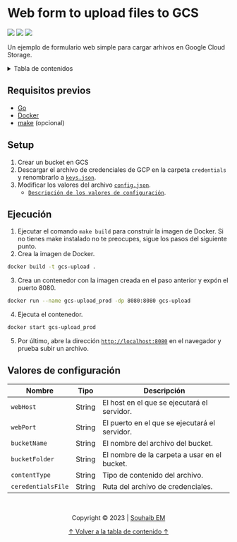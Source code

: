 # Web form to upload files to GCS

<img src="https://img.shields.io/badge/Last%20Update-18%2F03%2F23-orange">
<img src="https://img.shields.io/badge/Version-1.0.0-blue">
<img src="https://img.shields.io/badge/Status-OK-green">

Un ejemplo de formulario web simple para cargar arhivos en Google Cloud Storage.

<details id="contentTable">
    <summary>Tabla de contenidos</summary>
    <ol>
        <li>
            <a href="#requisitos-previos">Requisitos previos</a>
        </li>
        <li>
            <a href="#setup">Setup</a>
        </li>
        <li>
            <a href="#ejecución">Ejecución</a>
        </li>
        <li>
            <a href="#valores-de-configuración">Valores de configuración</a>
        </li>
    </ol>
</details>

## Requisitos previos
+ [Go](https://golang.org/dl/)
+ [Docker](https://docs.docker.com/install/)
+ [make](https://www.gnu.org/software/make/) (opcional)

## Setup
1. Crear un bucket en GCS
2. Descargar el archivo de credenciales de GCP en la carpeta `credentials` y renombrarlo a [`keys.json`](credentials/keys.json).
3. Modificar los valores del archivo [`config.json`](config.json).
   - [`Descripción de los valores de configuración`](#valores-de-configuración).

## Ejecución
1. Ejecutar el comando `make build` para construir la imagen de Docker. Si no tienes make instalado no te preocupes, sigue los pasos del siguiente punto.
2. Crea la imagen de Docker.
```bash
docker build -t gcs-upload .
```
3. Crea un contenedor con la imagen creada en el paso anterior y expón el puerto 8080.
```bash
docker run --name gcs-upload_prod -dp 8080:8080 gcs-upload
```
4. Ejecuta el contenedor.
```bash
docker start gcs-upload_prod
```
5. Por último, abre la dirección [`http://localhost:8080`](http://localhost:8080) en el navegador y prueba subir un archivo.

## Valores de configuración
| Nombre | Tipo | Descripción |
| --- | --- | --- |
| `webHost` | String | El host en el que se ejecutará el servidor. |
| `webPort` | String | El puerto en el que se ejecutará el servidor. |
| `bucketName` | String | El nombre del archivo del bucket. |
| `bucketFolder` | String | El nombre de la carpeta a usar en el bucket. |
| `contentType` | String | Tipo de contenido del archivo. |
| `ceredentialsFile` | String | Ruta del archivo de credenciales. |

&emsp;
<p align="center">Copyright &copy; 2023 | <a href="https://github.com/selmansem" target="_blank">Souhaib EM</a></p>

<p align="center"><a href="#contentTable">&#8593; Volver a la tabla de contenido &#8593;</a></p>